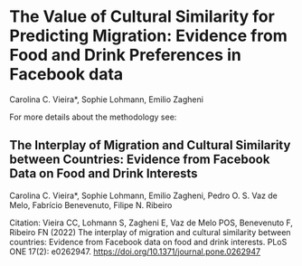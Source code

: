 # The Value of Cultural Similarity for Predicting Migration: Evidence from Food and Drink Preferences in Facebook data


Carolina C. Vieira*, Sophie Lohmann, Emilio Zagheni


For more details about the methodology see:
## The Interplay of Migration and Cultural Similarity between Countries: Evidence from Facebook Data on Food and Drink Interests


Carolina C. Vieira*, Sophie Lohmann, Emilio Zagheni, Pedro O. S. Vaz de Melo, Fabrício Benevenuto, Filipe N. Ribeiro

Citation: Vieira CC, Lohmann S, Zagheni E, Vaz de Melo POS, Benevenuto F, Ribeiro FN (2022) The interplay of migration and cultural similarity between countries: Evidence from Facebook data on food and drink interests. PLoS ONE 17(2): e0262947. https://doi.org/10.1371/journal.pone.0262947

